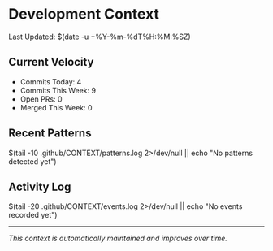 # Development Context

Last Updated: $(date -u +%Y-%m-%dT%H:%M:%SZ)

## Current Velocity
- Commits Today: 4
- Commits This Week: 9
- Open PRs: 0
- Merged This Week: 0

## Recent Patterns
$(tail -10 .github/CONTEXT/patterns.log 2>/dev/null || echo "No patterns detected yet")

## Activity Log
$(tail -20 .github/CONTEXT/events.log 2>/dev/null || echo "No events recorded yet")

---
*This context is automatically maintained and improves over time.*
